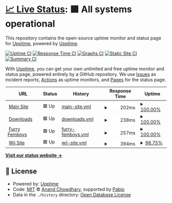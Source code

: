 # [📈 Live Status](https://demo.upptime.js.org): <!--live status--> **🟩 All systems operational**

This repository contains the open-source uptime monitor and status page for [Upptime](https://upptime.js.org), powered by [Upptime](https://github.com/upptime/upptime).

[![Uptime CI](https://github.com/upptime/upptime/workflows/Uptime%20CI/badge.svg)](https://github.com/upptime/upptime/actions?query=workflow%3A%22Uptime+CI%22)
[![Response Time CI](https://github.com/upptime/upptime/workflows/Response%20Time%20CI/badge.svg)](https://github.com/upptime/upptime/actions?query=workflow%3A%22Response+Time+CI%22)
[![Graphs CI](https://github.com/upptime/upptime/workflows/Graphs%20CI/badge.svg)](https://github.com/upptime/upptime/actions?query=workflow%3A%22Graphs+CI%22)
[![Static Site CI](https://github.com/upptime/upptime/workflows/Static%20Site%20CI/badge.svg)](https://github.com/upptime/upptime/actions?query=workflow%3A%22Static+Site+CI%22)
[![Summary CI](https://github.com/upptime/upptime/workflows/Summary%20CI/badge.svg)](https://github.com/upptime/upptime/actions?query=workflow%3A%22Summary+CI%22)

With [Upptime](https://upptime.js.org), you can get your own unlimited and free uptime monitor and status page, powered entirely by a GitHub repository. We use [Issues](https://github.com/upptime/upptime/issues) as incident reports, [Actions](https://github.com/upptime/upptime/actions) as uptime monitors, and [Pages](https://demo.upptime.js.org) for the status page.

<!--start: status pages-->
<!-- This summary is generated by Upptime (https://github.com/upptime/upptime) -->
<!-- Do not edit this manually, your changes will be overwritten -->
<!-- prettier-ignore -->
| URL | Status | History | Response Time | Uptime |
| --- | ------ | ------- | ------------- | ------ |
| <img alt="" src="https://icons.duckduckgo.com/ip3/styluscat.com.ico" height="13"> [Main Site](https://styluscat.com) | 🟩 Up | [main-site.yml](https://github.com/furrykitsune/styluscat-status/commits/HEAD/history/main-site.yml) | <details><summary><img alt="Response time graph" src="./graphs/main-site/response-time-week.png" height="20"> 202ms</summary><br><a href="https://status.styluscat.com/history/main-site"><img alt="Response time 202" src="https://img.shields.io/endpoint?url=https%3A%2F%2Fraw.githubusercontent.com%2Ffurrykitsune%2Fstyluscat-status%2FHEAD%2Fapi%2Fmain-site%2Fresponse-time.json"></a><br><a href="https://status.styluscat.com/history/main-site"><img alt="24-hour response time 202" src="https://img.shields.io/endpoint?url=https%3A%2F%2Fraw.githubusercontent.com%2Ffurrykitsune%2Fstyluscat-status%2FHEAD%2Fapi%2Fmain-site%2Fresponse-time-day.json"></a><br><a href="https://status.styluscat.com/history/main-site"><img alt="7-day response time 202" src="https://img.shields.io/endpoint?url=https%3A%2F%2Fraw.githubusercontent.com%2Ffurrykitsune%2Fstyluscat-status%2FHEAD%2Fapi%2Fmain-site%2Fresponse-time-week.json"></a><br><a href="https://status.styluscat.com/history/main-site"><img alt="30-day response time 202" src="https://img.shields.io/endpoint?url=https%3A%2F%2Fraw.githubusercontent.com%2Ffurrykitsune%2Fstyluscat-status%2FHEAD%2Fapi%2Fmain-site%2Fresponse-time-month.json"></a><br><a href="https://status.styluscat.com/history/main-site"><img alt="1-year response time 202" src="https://img.shields.io/endpoint?url=https%3A%2F%2Fraw.githubusercontent.com%2Ffurrykitsune%2Fstyluscat-status%2FHEAD%2Fapi%2Fmain-site%2Fresponse-time-year.json"></a></details> | <details><summary><a href="https://status.styluscat.com/history/main-site">100.00%</a></summary><a href="https://status.styluscat.com/history/main-site"><img alt="All-time uptime 100.00%" src="https://img.shields.io/endpoint?url=https%3A%2F%2Fraw.githubusercontent.com%2Ffurrykitsune%2Fstyluscat-status%2FHEAD%2Fapi%2Fmain-site%2Fuptime.json"></a><br><a href="https://status.styluscat.com/history/main-site"><img alt="24-hour uptime 100.00%" src="https://img.shields.io/endpoint?url=https%3A%2F%2Fraw.githubusercontent.com%2Ffurrykitsune%2Fstyluscat-status%2FHEAD%2Fapi%2Fmain-site%2Fuptime-day.json"></a><br><a href="https://status.styluscat.com/history/main-site"><img alt="7-day uptime 100.00%" src="https://img.shields.io/endpoint?url=https%3A%2F%2Fraw.githubusercontent.com%2Ffurrykitsune%2Fstyluscat-status%2FHEAD%2Fapi%2Fmain-site%2Fuptime-week.json"></a><br><a href="https://status.styluscat.com/history/main-site"><img alt="30-day uptime 100.00%" src="https://img.shields.io/endpoint?url=https%3A%2F%2Fraw.githubusercontent.com%2Ffurrykitsune%2Fstyluscat-status%2FHEAD%2Fapi%2Fmain-site%2Fuptime-month.json"></a><br><a href="https://status.styluscat.com/history/main-site"><img alt="1-year uptime 100.00%" src="https://img.shields.io/endpoint?url=https%3A%2F%2Fraw.githubusercontent.com%2Ffurrykitsune%2Fstyluscat-status%2FHEAD%2Fapi%2Fmain-site%2Fuptime-year.json"></a></details>
| <img alt="" src="https://icons.duckduckgo.com/ip3/dl.styluscat.com.ico" height="13"> [Downloads](https://dl.styluscat.com) | 🟩 Up | [downloads.yml](https://github.com/furrykitsune/styluscat-status/commits/HEAD/history/downloads.yml) | <details><summary><img alt="Response time graph" src="./graphs/downloads/response-time-week.png" height="20"> 238ms</summary><br><a href="https://status.styluscat.com/history/downloads"><img alt="Response time 238" src="https://img.shields.io/endpoint?url=https%3A%2F%2Fraw.githubusercontent.com%2Ffurrykitsune%2Fstyluscat-status%2FHEAD%2Fapi%2Fdownloads%2Fresponse-time.json"></a><br><a href="https://status.styluscat.com/history/downloads"><img alt="24-hour response time 238" src="https://img.shields.io/endpoint?url=https%3A%2F%2Fraw.githubusercontent.com%2Ffurrykitsune%2Fstyluscat-status%2FHEAD%2Fapi%2Fdownloads%2Fresponse-time-day.json"></a><br><a href="https://status.styluscat.com/history/downloads"><img alt="7-day response time 238" src="https://img.shields.io/endpoint?url=https%3A%2F%2Fraw.githubusercontent.com%2Ffurrykitsune%2Fstyluscat-status%2FHEAD%2Fapi%2Fdownloads%2Fresponse-time-week.json"></a><br><a href="https://status.styluscat.com/history/downloads"><img alt="30-day response time 238" src="https://img.shields.io/endpoint?url=https%3A%2F%2Fraw.githubusercontent.com%2Ffurrykitsune%2Fstyluscat-status%2FHEAD%2Fapi%2Fdownloads%2Fresponse-time-month.json"></a><br><a href="https://status.styluscat.com/history/downloads"><img alt="1-year response time 238" src="https://img.shields.io/endpoint?url=https%3A%2F%2Fraw.githubusercontent.com%2Ffurrykitsune%2Fstyluscat-status%2FHEAD%2Fapi%2Fdownloads%2Fresponse-time-year.json"></a></details> | <details><summary><a href="https://status.styluscat.com/history/downloads">100.00%</a></summary><a href="https://status.styluscat.com/history/downloads"><img alt="All-time uptime 100.00%" src="https://img.shields.io/endpoint?url=https%3A%2F%2Fraw.githubusercontent.com%2Ffurrykitsune%2Fstyluscat-status%2FHEAD%2Fapi%2Fdownloads%2Fuptime.json"></a><br><a href="https://status.styluscat.com/history/downloads"><img alt="24-hour uptime 100.00%" src="https://img.shields.io/endpoint?url=https%3A%2F%2Fraw.githubusercontent.com%2Ffurrykitsune%2Fstyluscat-status%2FHEAD%2Fapi%2Fdownloads%2Fuptime-day.json"></a><br><a href="https://status.styluscat.com/history/downloads"><img alt="7-day uptime 100.00%" src="https://img.shields.io/endpoint?url=https%3A%2F%2Fraw.githubusercontent.com%2Ffurrykitsune%2Fstyluscat-status%2FHEAD%2Fapi%2Fdownloads%2Fuptime-week.json"></a><br><a href="https://status.styluscat.com/history/downloads"><img alt="30-day uptime 100.00%" src="https://img.shields.io/endpoint?url=https%3A%2F%2Fraw.githubusercontent.com%2Ffurrykitsune%2Fstyluscat-status%2FHEAD%2Fapi%2Fdownloads%2Fuptime-month.json"></a><br><a href="https://status.styluscat.com/history/downloads"><img alt="1-year uptime 100.00%" src="https://img.shields.io/endpoint?url=https%3A%2F%2Fraw.githubusercontent.com%2Ffurrykitsune%2Fstyluscat-status%2FHEAD%2Fapi%2Fdownloads%2Fuptime-year.json"></a></details>
| <img alt="" src="https://icons.duckduckgo.com/ip3/furryfemboys.pics.ico" height="13"> [Furry Femboys](https://furryfemboys.pics) | 🟩 Up | [furry-femboys.yml](https://github.com/furrykitsune/styluscat-status/commits/HEAD/history/furry-femboys.yml) | <details><summary><img alt="Response time graph" src="./graphs/furry-femboys/response-time-week.png" height="20"> 257ms</summary><br><a href="https://status.styluscat.com/history/furry-femboys"><img alt="Response time 257" src="https://img.shields.io/endpoint?url=https%3A%2F%2Fraw.githubusercontent.com%2Ffurrykitsune%2Fstyluscat-status%2FHEAD%2Fapi%2Ffurry-femboys%2Fresponse-time.json"></a><br><a href="https://status.styluscat.com/history/furry-femboys"><img alt="24-hour response time 257" src="https://img.shields.io/endpoint?url=https%3A%2F%2Fraw.githubusercontent.com%2Ffurrykitsune%2Fstyluscat-status%2FHEAD%2Fapi%2Ffurry-femboys%2Fresponse-time-day.json"></a><br><a href="https://status.styluscat.com/history/furry-femboys"><img alt="7-day response time 257" src="https://img.shields.io/endpoint?url=https%3A%2F%2Fraw.githubusercontent.com%2Ffurrykitsune%2Fstyluscat-status%2FHEAD%2Fapi%2Ffurry-femboys%2Fresponse-time-week.json"></a><br><a href="https://status.styluscat.com/history/furry-femboys"><img alt="30-day response time 257" src="https://img.shields.io/endpoint?url=https%3A%2F%2Fraw.githubusercontent.com%2Ffurrykitsune%2Fstyluscat-status%2FHEAD%2Fapi%2Ffurry-femboys%2Fresponse-time-month.json"></a><br><a href="https://status.styluscat.com/history/furry-femboys"><img alt="1-year response time 257" src="https://img.shields.io/endpoint?url=https%3A%2F%2Fraw.githubusercontent.com%2Ffurrykitsune%2Fstyluscat-status%2FHEAD%2Fapi%2Ffurry-femboys%2Fresponse-time-year.json"></a></details> | <details><summary><a href="https://status.styluscat.com/history/furry-femboys">100.00%</a></summary><a href="https://status.styluscat.com/history/furry-femboys"><img alt="All-time uptime 100.00%" src="https://img.shields.io/endpoint?url=https%3A%2F%2Fraw.githubusercontent.com%2Ffurrykitsune%2Fstyluscat-status%2FHEAD%2Fapi%2Ffurry-femboys%2Fuptime.json"></a><br><a href="https://status.styluscat.com/history/furry-femboys"><img alt="24-hour uptime 100.00%" src="https://img.shields.io/endpoint?url=https%3A%2F%2Fraw.githubusercontent.com%2Ffurrykitsune%2Fstyluscat-status%2FHEAD%2Fapi%2Ffurry-femboys%2Fuptime-day.json"></a><br><a href="https://status.styluscat.com/history/furry-femboys"><img alt="7-day uptime 100.00%" src="https://img.shields.io/endpoint?url=https%3A%2F%2Fraw.githubusercontent.com%2Ffurrykitsune%2Fstyluscat-status%2FHEAD%2Fapi%2Ffurry-femboys%2Fuptime-week.json"></a><br><a href="https://status.styluscat.com/history/furry-femboys"><img alt="30-day uptime 100.00%" src="https://img.shields.io/endpoint?url=https%3A%2F%2Fraw.githubusercontent.com%2Ffurrykitsune%2Fstyluscat-status%2FHEAD%2Fapi%2Ffurry-femboys%2Fuptime-month.json"></a><br><a href="https://status.styluscat.com/history/furry-femboys"><img alt="1-year uptime 100.00%" src="https://img.shields.io/endpoint?url=https%3A%2F%2Fraw.githubusercontent.com%2Ffurrykitsune%2Fstyluscat-status%2FHEAD%2Fapi%2Ffurry-femboys%2Fuptime-year.json"></a></details>
| <img alt="" src="https://icons.duckduckgo.com/ip3/isawiireallyhostingthis.lol.ico" height="13"> [Wii Site](https://isawiireallyhostingthis.lol) | 🟩 Up | [wii-site.yml](https://github.com/furrykitsune/styluscat-status/commits/HEAD/history/wii-site.yml) | <details><summary><img alt="Response time graph" src="./graphs/wii-site/response-time-week.png" height="20"> 394ms</summary><br><a href="https://status.styluscat.com/history/wii-site"><img alt="Response time 394" src="https://img.shields.io/endpoint?url=https%3A%2F%2Fraw.githubusercontent.com%2Ffurrykitsune%2Fstyluscat-status%2FHEAD%2Fapi%2Fwii-site%2Fresponse-time.json"></a><br><a href="https://status.styluscat.com/history/wii-site"><img alt="24-hour response time 394" src="https://img.shields.io/endpoint?url=https%3A%2F%2Fraw.githubusercontent.com%2Ffurrykitsune%2Fstyluscat-status%2FHEAD%2Fapi%2Fwii-site%2Fresponse-time-day.json"></a><br><a href="https://status.styluscat.com/history/wii-site"><img alt="7-day response time 394" src="https://img.shields.io/endpoint?url=https%3A%2F%2Fraw.githubusercontent.com%2Ffurrykitsune%2Fstyluscat-status%2FHEAD%2Fapi%2Fwii-site%2Fresponse-time-week.json"></a><br><a href="https://status.styluscat.com/history/wii-site"><img alt="30-day response time 394" src="https://img.shields.io/endpoint?url=https%3A%2F%2Fraw.githubusercontent.com%2Ffurrykitsune%2Fstyluscat-status%2FHEAD%2Fapi%2Fwii-site%2Fresponse-time-month.json"></a><br><a href="https://status.styluscat.com/history/wii-site"><img alt="1-year response time 394" src="https://img.shields.io/endpoint?url=https%3A%2F%2Fraw.githubusercontent.com%2Ffurrykitsune%2Fstyluscat-status%2FHEAD%2Fapi%2Fwii-site%2Fresponse-time-year.json"></a></details> | <details><summary><a href="https://status.styluscat.com/history/wii-site">98.75%</a></summary><a href="https://status.styluscat.com/history/wii-site"><img alt="All-time uptime 98.75%" src="https://img.shields.io/endpoint?url=https%3A%2F%2Fraw.githubusercontent.com%2Ffurrykitsune%2Fstyluscat-status%2FHEAD%2Fapi%2Fwii-site%2Fuptime.json"></a><br><a href="https://status.styluscat.com/history/wii-site"><img alt="24-hour uptime 98.75%" src="https://img.shields.io/endpoint?url=https%3A%2F%2Fraw.githubusercontent.com%2Ffurrykitsune%2Fstyluscat-status%2FHEAD%2Fapi%2Fwii-site%2Fuptime-day.json"></a><br><a href="https://status.styluscat.com/history/wii-site"><img alt="7-day uptime 98.75%" src="https://img.shields.io/endpoint?url=https%3A%2F%2Fraw.githubusercontent.com%2Ffurrykitsune%2Fstyluscat-status%2FHEAD%2Fapi%2Fwii-site%2Fuptime-week.json"></a><br><a href="https://status.styluscat.com/history/wii-site"><img alt="30-day uptime 98.75%" src="https://img.shields.io/endpoint?url=https%3A%2F%2Fraw.githubusercontent.com%2Ffurrykitsune%2Fstyluscat-status%2FHEAD%2Fapi%2Fwii-site%2Fuptime-month.json"></a><br><a href="https://status.styluscat.com/history/wii-site"><img alt="1-year uptime 98.75%" src="https://img.shields.io/endpoint?url=https%3A%2F%2Fraw.githubusercontent.com%2Ffurrykitsune%2Fstyluscat-status%2FHEAD%2Fapi%2Fwii-site%2Fuptime-year.json"></a></details>

<!--end: status pages-->

[**Visit our status website →**](https://demo.upptime.js.org)

## 📄 License

- Powered by: [Upptime](https://github.com/upptime/upptime)
- Code: [MIT](./LICENSE) © [Anand Chowdhary](https://anandchowdhary.com), supported by [Pabio](https://pabio.com)
- Data in the `./history` directory: [Open Database License](https://opendatacommons.org/licenses/odbl/1-0/)
